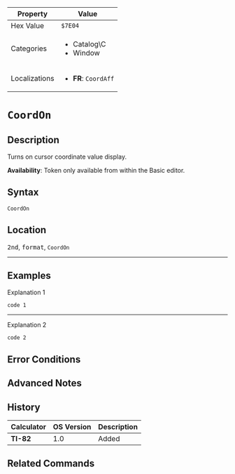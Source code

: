 | Property      | Value |
|---------------|-------|
| Hex Value     | `$7E04`|
| Categories    | <ul><li>Catalog\C</li><li>Window</li></ul> |
| Localizations | <ul><li><b>FR</b>: `CoordAff`</li></ul> |

# `CoordOn`

## Description
Turns on cursor coordinate value display.


<b>Availability</b>: Token only available from within the Basic editor.

## Syntax
`CoordOn`

## Location
<kbd>2nd</kbd>, <kbd>format</kbd>, `CoordOn`
<hr>

## Examples

Explanation 1
```ti-basic
code 1
```
---
Explanation 2
```ti-basic
code 2
```

## Error Conditions


## Advanced Notes


## History
| Calculator | OS Version | Description |
|------------|------------|-------------|
| <b>TI-82</b> | 1.0 | Added

## Related Commands

    
